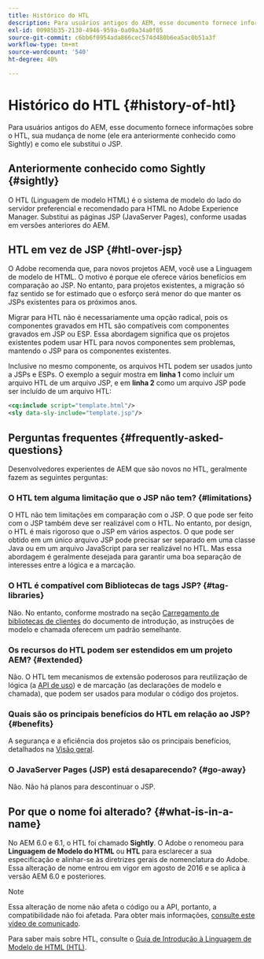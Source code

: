 ```yaml
---
title: Histórico do HTL
description: Para usuários antigos do AEM, esse documento fornece informações sobre o HTL, sua mudança de nome (ele era anteriormente conhecido como Sightly) e como ele substitui o JSP.
exl-id: 00985b35-2130-4946-959a-0a09a34a0f05
source-git-commit: c6bb6f0954ada866cec574d480b6ea5ac0b51a3f
workflow-type: tm+mt
source-wordcount: '540'
ht-degree: 40%

---
```



# Histórico do HTL {#history-of-htl}

Para usuários antigos do AEM, esse documento fornece informações sobre o HTL, sua mudança de nome (ele era anteriormente conhecido como Sightly) e como ele substitui o JSP.

## Anteriormente conhecido como Sightly {#sightly}

O HTL (Linguagem de modelo HTML) é o sistema de modelo do lado do servidor preferencial e recomendado para HTML no Adobe Experience Manager. Substitui as páginas JSP (JavaServer Pages), conforme usadas em versões anteriores do AEM.

## HTL em vez de JSP {#htl-over-jsp}

O Adobe recomenda que, para novos projetos AEM, você use a Linguagem de modelo de HTML. O motivo é porque ele oferece vários benefícios em comparação ao JSP. No entanto, para projetos existentes, a migração só faz sentido se for estimado que o esforço será menor do que manter os JSPs existentes para os próximos anos.

Migrar para HTL não é necessariamente uma opção radical, pois os componentes gravados em HTL são compatíveis com componentes gravados em JSP ou ESP. Essa abordagem significa que os projetos existentes podem usar HTL para novos componentes sem problemas, mantendo o JSP para os componentes existentes.

Inclusive no mesmo componente, os arquivos HTL podem ser usados junto a JSPs e ESPs. O exemplo a seguir mostra em **linha 1** como incluir um arquivo HTL de um arquivo JSP, e em **linha 2** como um arquivo JSP pode ser incluído de um arquivo HTL:

```xml
<cq:include script="template.html"/>
<sly data-sly-include="template.jsp"/>
```

## Perguntas frequentes {#frequently-asked-questions}

Desenvolvedores experientes de AEM que são novos no HTL, geralmente fazem as seguintes perguntas:

### O HTL tem alguma limitação que o JSP não tem? {#limitations}

O HTL não tem limitações em comparação com o JSP. O que pode ser feito com o JSP também deve ser realizável com o HTL. No entanto, por design, o HTL é mais rigoroso que o JSP em vários aspectos. O que pode ser obtido em um único arquivo JSP pode precisar ser separado em uma classe Java ou em um arquivo JavaScript para ser realizável no HTL. Mas essa abordagem é geralmente desejada para garantir uma boa separação de interesses entre a lógica e a marcação.

### O HTL é compatível com Bibliotecas de tags JSP? {#tag-libraries}

Não. No entanto, conforme mostrado na seção [Carregamento de bibliotecas de clientes](getting-started.md#loading-client-libraries) do documento de introdução, as instruções de modelo e chamada oferecem um padrão semelhante.

### Os recursos do HTL podem ser estendidos em um projeto AEM? {#extended}

Não. O HTL tem mecanismos de extensão poderosos para reutilização de lógica (a [API de uso](#use-api-for-accessing-logic)) e de marcação (as declarações de modelo e chamada), que podem ser usados para modular o código dos projetos.

### Quais são os principais benefícios do HTL em relação ao JSP? {#benefits}

A segurança e a eficiência dos projetos são os principais benefícios, detalhados na [Visão geral](overview.md).

### O JavaServer Pages (JSP) está desaparecendo? {#go-away}

Não. Não há planos para descontinuar o JSP.

## Por que o nome foi alterado? {#what-is-in-a-name}

No AEM 6.0 e 6.1, o HTL foi chamado **Sightly**. O Adobe o renomeou para **Linguagem de Modelo do HTML** ou **HTL** para esclarecer a sua especificação e alinhar-se às diretrizes gerais de nomenclatura do Adobe. Essa alteração de nome entrou em vigor em agosto de 2016 e se aplica à versão AEM 6.0 e posteriores.

>[!NOTE]
>
>Essa alteração de nome não afeta o código ou a API, portanto, a compatibilidade não foi afetada. Para obter mais informações, [consulte este vídeo de comunicado](https://helpx.adobe.com/br/experience-manager/how-to/announce-htl.html).

Para saber mais sobre HTL, consulte o [Guia de Introdução à Linguagem de Modelo de HTML (HTL)](overview.md).

